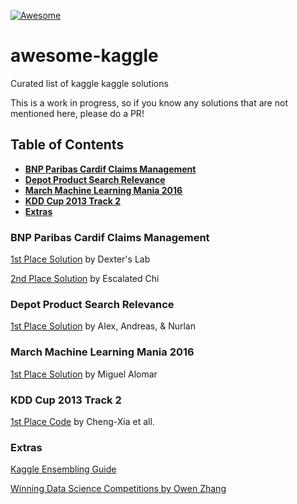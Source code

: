 [![Awesome](https://cdn.rawgit.com/sindresorhus/awesome/d7305f38d29fed78fa85652e3a63e154dd8e8829/media/badge.svg)](https://github.com/sindresorhus/awesome)

# awesome-kaggle
Curated list of kaggle kaggle solutions

This is a work in progress, so if you know any solutions that are not mentioned here, please do a PR!

## Table of Contents
* **[BNP Paribas Cardif Claims Management](#bnp-paribas-cardif-claims-management)**
* **[Depot Product Search Relevance](#depot-product-search-relevance)**
* **[March Machine Learning Mania 2016](#march-machine-learning-mania-2016)** 
* **[KDD Cup 2013 Track 2](#kdd-cup-2013-track-2)** 
* **[Extras](#extras)** 


### BNP Paribas Cardif Claims Management
[1st Place Solution](https://www.kaggle.com/c/bnp-paribas-cardif-claims-management/forums/t/20247/1-dexter-s-lab-winning-solution) by Dexter's Lab

[2nd Place Solution](https://www.kaggle.com/c/bnp-paribas-cardif-claims-management/forums/t/20252/escalated-chi-2nd-place-solution) by Escalated Chi

### Depot Product Search Relevance

[1st Place Solution](http://blog.kaggle.com/2016/05/18/home-depot-product-search-relevance-winners-interview-1st-place-alex-andreas-nurlan/) by Alex, Andreas, & Nurlan


### March Machine Learning Mania 2016

[1st Place Solution](http://blog.kaggle.com/2016/05/10/march-machine-learning-mania-2016-winners-interview-1st-place-miguel-alomar/) by Miguel Alomar


### KDD Cup 2013 Track 2

[1st Place Code](https://github.com/kdd-cup-2013-ntu/track2) by Cheng-Xia et all.

### Extras

[Kaggle Ensembling Guide](http://mlwave.com/kaggle-ensembling-guide/)

[Winning Data Science Competitions by Owen Zhang](http://de.slideshare.net/ShangxuanZhang/winning-data-science-competitions-presented-by-owen-zhang)